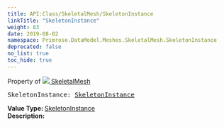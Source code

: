```yaml
---
title: API:Class/SkeletalMesh/SkeletonInstance
linkTitle: "SkeletonInstance"
weight: 83
date: 2019-08-02
namespace: Primrose.DataModel.Meshes.SkeletalMesh.SkeletonInstance
deprecated: false
no_list: true
toc_hide: true
---
```

Property of <a href="/docs/api-reference/Class/SkeletalMesh"><img src="/icons/silk/skeletmesh.png"/>&nbsp;SkeletalMesh</a>
<pre class="method-declaration">
SkeletonInstance: <a class="type" href="/docs/api-reference/Class/SkeletonInstance">SkeletonInstance</a></pre>
<b>Value Type: </b>
<a class="type" href="/docs/api-reference/Class/SkeletonInstance">SkeletonInstance</a>
<br/>
<b>Description: </b>